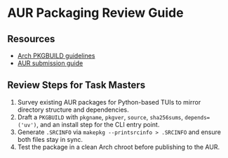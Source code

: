 # AUR Packaging Review Guide

## Resources
- [Arch PKGBUILD guidelines](https://wiki.archlinux.org/title/PKGBUILD)
- [AUR submission guide](https://wiki.archlinux.org/title/Arch_User_Repository)

## Review Steps for Task Masters
1. Survey existing AUR packages for Python-based TUIs to mirror directory structure and dependencies.
2. Draft a `PKGBUILD` with `pkgname`, `pkgver`, `source`, `sha256sums`, `depends=('uv')`, and an install step for the CLI entry point.
3. Generate `.SRCINFO` via `makepkg --printsrcinfo > .SRCINFO` and ensure both files stay in sync.
4. Test the package in a clean Arch chroot before publishing to the AUR.
